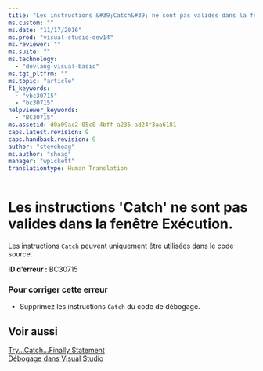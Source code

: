 ```yaml
---
title: "Les instructions &#39;Catch&#39; ne sont pas valides dans la fen&#234;tre Ex&#233;cution. | Microsoft Docs"
ms.custom: ""
ms.date: "11/17/2016"
ms.prod: "visual-studio-dev14"
ms.reviewer: ""
ms.suite: ""
ms.technology: 
  - "devlang-visual-basic"
ms.tgt_pltfrm: ""
ms.topic: "article"
f1_keywords: 
  - "vbc30715"
  - "bc30715"
helpviewer_keywords: 
  - "BC30715"
ms.assetid: d0a09ac2-05c0-4bff-a235-ad24f3aa6181
caps.latest.revision: 9
caps.handback.revision: 9
author: "stevehoag"
ms.author: "shoag"
manager: "wpickett"
translationtype: Human Translation
---
```

# Les instructions &#39;Catch&#39; ne sont pas valides dans la fen&#234;tre Ex&#233;cution.
Les instructions `Catch` peuvent uniquement être utilisées dans le code source.  
  
 **ID d’erreur :** BC30715  
  
### Pour corriger cette erreur  
  
-   Supprimez les instructions `Catch` du code de débogage.  
  
## Voir aussi  
 [Try...Catch...Finally Statement](../../visual-basic/language-reference/statements/try-catch-finally-statement.md)   
 [Débogage dans Visual Studio](/visual-studio/debugger/debugging-in-visual-studio)
